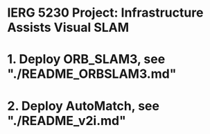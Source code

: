 # IERG 5230 Project: Infrastructure Assists Visual SLAM
# 1. Deploy ORB_SLAM3, see "./README_ORBSLAM3.md"
# 2. Deploy AutoMatch, see "./README_v2i.md"

